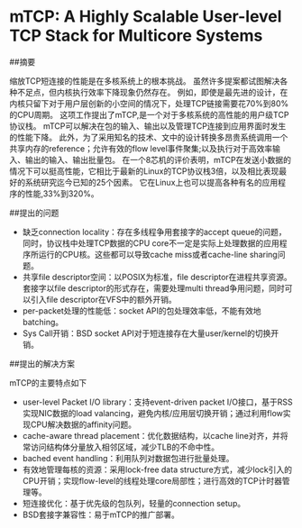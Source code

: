 # mTCP: A Highly Scalable User-level TCP Stack for Multicore Systems

##摘要

缩放TCP短连接的性能是在多核系统上的根本挑战。
虽然许多提案都试图解决各种不足点，但内核执行效率下降现象仍然存在。
例如，即使是最先进的设计，在内核只留下对于用户层创新的小空间的情况下，处理TCP链接需要花70%到80%的CPU周期。
这项工作提出了mTCP,是一个对于多核系统的高性能的用户级TCP协议栈。
mTCP可以解决在包的输入、输出以及管理TCP连接到应用界面时发生的性能下降。
此外，为了采用知名的技术、文中的设计转换多昂贵系统调用一个共享内存的reference；允许有效的flow level事件聚集;以及执行对于高效率输入、输出的输入、输出批量包。
在一个8芯机的评价表明，mTCP在发送小数据的情况下可以挺高性能，它相比于最新的Linux的TCP协议栈3倍，以及相比表现最好的系统研究迄今已知的25个因素。
它在Linux上也可以提高各种有名的应用程序的性能,33%到320%。

##提出的问题

-	缺乏connection locality：存在多线程争用套接字的accept queue的问题，同时，协议栈中处理TCP数据的CPU core不一定是实际上处理数据的应用程序所运行的CPU核。这些都可以导致cache miss或者cache-line sharing问题。
-	共享file descriptor空间：以POSIX为标准，file descriptor在进程共享资源。套接字以file descriptor的形式存在，需要处理multi thread争用问题，同时可以引入file descriptor在VFS中的额外开销。
-	per-packet处理的性能低：socket API的包处理效率低，不能有效地batching。
-	Sys Call开销：BSD socket API对于短连接存在大量user/kernel的切换开销。

##提出的解决方案

mTCP的主要特点如下
-	user-level Packet I/O library：支持event-driven packet I/O接口，基于RSS实现NIC数据的load valancing，避免内核/应用层切换开销；通过利用flow实现CPU解决数据的affinity问题。
-	cache-aware thread placement：优化数据结构，以cache line对齐，并将常访问结构体分量放入相邻区域，减少TLB的不命中性。
-	bached event handling：利用队列对数据包进行批量处理。
-	有效地管理每核的资源：采用lock-free data structure方式，减少lock引入的CPU开销；实现flow-level的线程处理core局部性；进行高效的TCP计时器管理等。
-	短连接优化：基于优先级的包队列，轻量的connection setup。
-	BSD套接字兼容性：易于mTCP的推广部署。

